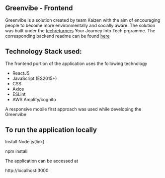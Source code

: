 ## Greenvibe - Frontend

Greenvibe is a solution created by team Kaizen with the aim of encouraging people to become more environmentally and socially aware. The solution was built under the [techreturners](https://www.techreturners.com/programmes/your-return-to-tech/) Your Journey Into Tech prgramme. The corresponding backend readme can be found [here](https://github.com/Kaizen-ATG/gv-backend/blob/main/README.md)

## Technology Stack used:

The frontend portion of the application uses the following technology 

* ReactJS
* JavaScript (ES2015+)
* CSS
* Axios
* ESLint
* AWS Amplify/cognito

A responsive mobile first approach was used while developing the Greenvibe

## To run the application locally

Install Node.js(link)

npm install

The application can be accessed at 

http://localhost:3000



